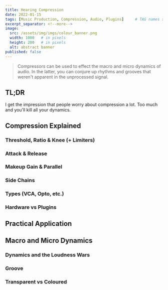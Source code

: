 ```yaml
---
title: Hearing Compression
date: 2022-01-15
tags: [Music Production, Compression, Audio, Plugins]     # TAG names should always be lowercase
excerpt_separator: <!--more-->
image:
  src: /assets/img/imgs/colour_banner.png
  width: 1000   # in pixels
  height: 200   # in pixels
  alt: abstract banner
published: false
---
```


> Compressors can be used to effect the macro and micro dynamics of audio. In the latter, you can conjure up rhythms and grooves that weren't apparent in the unprocessed signal. 
<!--more-->

## TL;DR
I get the impression that people worry about compression a lot. Too much and you'll kill all your dynamics. 


## Compression Explained



### Threshold, Ratio & Knee (+ Limiters)

### Attack & Release

### Makeup Gain & Parallel

### Side Chains

### Types (VCA, Opto, etc.)

### Hardware vs Plugins 

## Practical Application



## Macro and Micro Dynamics



### Dynamics and the Loudness Wars

### Groove

### Transparent vs Coloured

